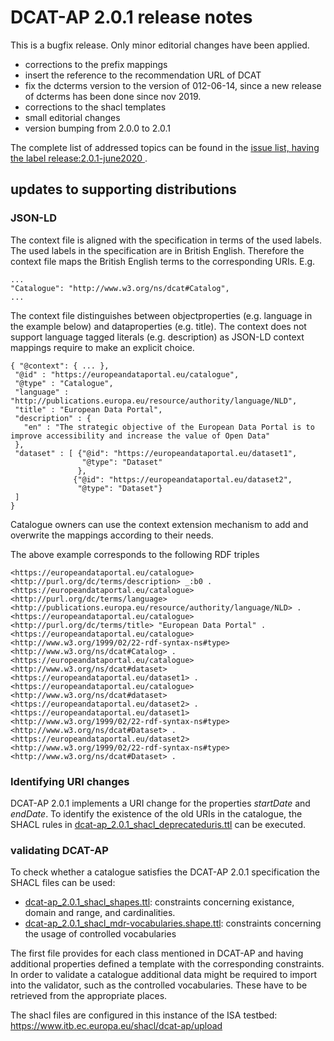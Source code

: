 # DCAT-AP 2.0.1 release notes

This is a bugfix release. Only minor editorial changes have been applied.

- corrections to the prefix mappings
- insert the reference to the recommendation URL of DCAT
- fix the dcterms version to the version of 012-06-14, since a new release of dcterms has been done since nov 2019.
- corrections to the shacl templates
- small editorial changes
- version bumping from 2.0.0 to 2.0.1


The complete list of addressed topics can be found in the [issue list, having the label release:2.0.1-june2020 ](https://github.com/SEMICeu/DCAT-AP/labels/release%3A2.0.1-june2020).

## updates to supporting distributions
### JSON-LD
The context file is aligned with the specification in terms of the used labels. The used labels in the specification are in British English. Therefore the context file maps the British English terms to the corresponding URIs. E.g. 

```
...
"Catalogue": "http://www.w3.org/ns/dcat#Catalog",
...
```



The context file distinguishes between objectproperties (e.g. language in the example below) and dataproperties (e.g. title). The context does not support language tagged literals (e.g. description) as JSON-LD context mappings require to make an explicit choice. 
```
{ "@context": { ... }, 
 "@id" : "https://europeandataportal.eu/catalogue",
 "@type" : "Catalogue",
 "language" : "http://publications.europa.eu/resource/authority/language/NLD",
 "title" : "European Data Portal",
 "description" : {
   "en" : "The strategic objective of the European Data Portal is to improve accessibility and increase the value of Open Data"
 },
 "dataset" : [ {"@id": "https://europeandataportal.eu/dataset1", 
                "@type": "Dataset"
               }, 
              {"@id": "https://europeandataportal.eu/dataset2", 
               "@type": "Dataset"}
 ]
}
```
Catalogue owners can use the context extension mechanism to add and overwrite the mappings according to their needs.

The above example corresponds to the following RDF triples
```
<https://europeandataportal.eu/catalogue> <http://purl.org/dc/terms/description> _:b0 .
<https://europeandataportal.eu/catalogue> <http://purl.org/dc/terms/language> <http://publications.europa.eu/resource/authority/language/NLD> .
<https://europeandataportal.eu/catalogue> <http://purl.org/dc/terms/title> "European Data Portal" .
<https://europeandataportal.eu/catalogue> <http://www.w3.org/1999/02/22-rdf-syntax-ns#type> <http://www.w3.org/ns/dcat#Catalog> .
<https://europeandataportal.eu/catalogue> <http://www.w3.org/ns/dcat#dataset> <https://europeandataportal.eu/dataset1> .
<https://europeandataportal.eu/catalogue> <http://www.w3.org/ns/dcat#dataset> <https://europeandataportal.eu/dataset2> .
<https://europeandataportal.eu/dataset1> <http://www.w3.org/1999/02/22-rdf-syntax-ns#type> <http://www.w3.org/ns/dcat#Dataset> .
<https://europeandataportal.eu/dataset2> <http://www.w3.org/1999/02/22-rdf-syntax-ns#type> <http://www.w3.org/ns/dcat#Dataset> .
```

### Identifying URI changes
DCAT-AP 2.0.1 implements a URI change for the properties _startDate_ and _endDate_. To identify the existence of the old URIs in the catalogue, the SHACL rules in [dcat-ap_2.0.1_shacl_deprecateduris.ttl](https://github.com/SEMICeu/DCAT-AP/blob/master/releases/2.0.1/dcat-ap_2.0.1_shacl_deprecateduris.ttl) can be executed.  

### validating DCAT-AP
To check whether a catalogue satisfies the DCAT-AP 2.0.1 specification the SHACL files can be used:
- [dcat-ap_2.0.1_shacl_shapes.ttl](https://github.com/SEMICeu/DCAT-AP/blob/master/releases/2.0.1/dcat-ap_2.0.1_shacl_shapes.ttl): constraints concerning existance, domain and range, and cardinalities.
- [dcat-ap_2.0.1_shacl_mdr-vocabularies.shape.ttl](https://github.com/SEMICeu/DCAT-AP/blob/master/releases/2.0.1/dcat-ap_2.0.1_shacl_mdr-vocabularies.shape.ttl): constraints concerning the usage of controlled vocabularies

The first file provides for each class mentioned in DCAT-AP and having additional properties defined a template with the corresponding constraints. 
In order to validate a catalogue additional data might be required to import into the validator, such as the controlled vocabularies. These have to be retrieved from the appropriate places.

The shacl files are configured in this instance of the ISA testbed: https://www.itb.ec.europa.eu/shacl/dcat-ap/upload
